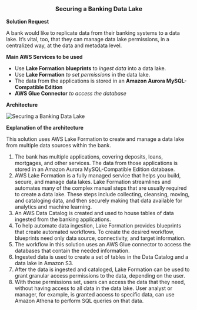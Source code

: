 **<h3><p align="center"> Securing a Banking Data Lake </p></h3>** 


**Solution Request**

A bank would like to replicate data from their banking systems to a data lake. It’s vital, too, that they can manage data lake permissions, in a centralized way, at the data and metadata level.

**Main AWS Services to be used**

  - Use **Lake Formation blueprints** to _ingest data_ into a data lake.
  - Use **Lake Formation** _to set permissions_ in the data lake.
  - The data from the applications is stored in an **Amazon Aurora MySQL-Compatible Edition**
  - **AWS Glue Connector** _to access the database_

**Architecture**

![Securing a Banking Data Lake](https://github.com/user-attachments/assets/f57379b5-b783-471e-97cb-ca0072266ebe)

**Explanation of the architecture**

This solution uses AWS Lake Formation to create and manage a data lake from multiple data sources within the bank.
  1. The bank has multiple applications, covering deposits, loans, mortgages, and other services. The data from those applications is stored in an Amazon Aurora MySQL-Compatible Edition database.
  2. AWS Lake Formation is a fully managed service that helps you build, secure, and manage data lakes. Lake Formation streamlines and automates many of the complex manual steps that are usually required to create a data lake. These steps include collecting, cleansing, moving, and cataloging data, and then securely making that data available for analytics and machine learning.
  3. An AWS Data Catalog is created and used to house tables of data ingested from the banking applications.
  4. To help automate data ingestion, Lake Formation provides blueprints that create automated workflows. To create the desired workflow, blueprints need only data source, connectivity, and target information.
  5. The workflow in this solution uses an AWS Glue connector to access the databases that contain the needed information.
  6. Ingested data is used to create a set of tables in the Data Catalog and a data lake in Amazon S3.
  7. After the data is ingested and cataloged, Lake Formation can be used to grant granular access permissions to the data, depending on the user.
  8. With those permissions set, users can access the data that they need, without having access to all data in the data lake. User analyst or manager, for example, is granted access to specific data, can use Amazon Athena to perform SQL queries on that data.






